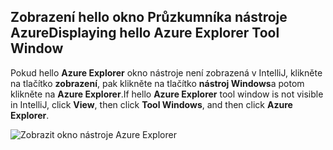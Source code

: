 ## <a name="displaying-hello-azure-explorer-tool-window"></a><span data-ttu-id="f15e2-101">Zobrazení hello okno Průzkumníka nástroje Azure</span><span class="sxs-lookup"><span data-stu-id="f15e2-101">Displaying hello Azure Explorer Tool Window</span></span>

<span data-ttu-id="f15e2-102">Pokud hello **Azure Explorer** okno nástroje není zobrazená v IntelliJ, klikněte na tlačítko **zobrazení**, pak klikněte na tlačítko **nástroj Windows**a potom klikněte na **Azure Explorer**.</span><span class="sxs-lookup"><span data-stu-id="f15e2-102">If hello **Azure Explorer** tool window is not visible in IntelliJ, click **View**, then click **Tool Windows**, and then click **Azure Explorer**.</span></span>

![Zobrazit okno nástroje Azure Explorer](./media/azure-toolkit-for-intellij-show-azure-explorer/show-az-exp-01.png)

